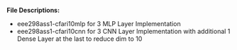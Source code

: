 <strong>File Descriptions:</strong><br/>
* eee298ass1-cfari10mlp for 3 MLP Layer Implementation<br/>
* eee298ass1-cfari10cnn for 3 CNN Layer Implementation with additional 1 Dense Layer at the last to reduce dim to 10<br/>
